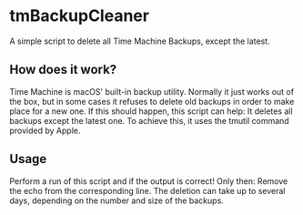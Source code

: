 # tmBackupCleaner

A simple script to delete all Time Machine Backups, except the latest.

## How does it work?
Time Machine is macOS' built-in backup utility. Normally it just works out of the box, but in some cases it refuses to delete old backups in order to make place for a new one.
If this should happen, this script can help: It deletes all backups except the latest one. To achieve this, it uses the tmutil command provided by Apple.

## Usage
Perform a run of this script and if the output is correct!
Only then: Remove the echo from the corresponding line. The deletion can take up to several days, depending on the number and size of the backups.
